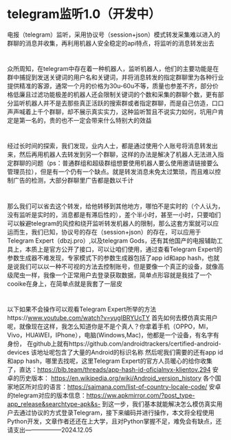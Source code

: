 # telegram监听1.0（开发中）
电报（telegram）监听，采用协议号（session+json）模式转发采集难以进入的群聊的消息并收集，再利用机器人安全稳定的api特点，将监听的消息转发出去

#
众所周知，在telegram中存在着一种机器人，监听机器人，他们的主要功能是在群中捕捉到发送关键词的用户名和关键词，并将消息转发的指定群聊里为各种行业提供精准的客源，通常一个月的价格为30u-60u不等，质量也参差不齐，部分价格低廉且过滤功能极差的机器人还会限制关键词的个数和采集的群聊个数，更有部分监听机器人并不是去那些真正活跃的搜索群或者指定群聊，而是自己仿造，口口声声喊着上千个群聊，却不展示真实实力，这种监听暂且不说实力如何，坑用户肯定是第一名的，贵的也不一定会带来什么特别大的效益
#
经过长时间的探索，我们发现，业内人士，都是通过使用个人账号将消息转发出来，然后再用机器人去转发到另一个群聊，这样的办法是解决了机器人无法进入指定群聊的问题（ps：普通群组和超级群组想要使用机器人要么使用邀请链接要么管理员拉），但是有一个仍有一个缺点。就是转发消息未免太过繁琐，而且难以控制广告的检测，大部分群聊里广告都是数以千计
#
那么我们可以省去这个转发，给他转移到其他地方，哪怕不是实时的（个人认为，没有监听是实时的，消息都是有滞后性的），差个半小时，甚至一小时，只要咱们可以躲避telegram的风控和绕开监听转发机器人的限制，那么这套方案就可以应运而生，我们已知，协议号的存在（session+json）的存在，可以应用于Telegram Expert（dbzj.pro）,以及telegram Gods，还有其他国产的电报辅助工具上，本质上是官方公开了接口，可以让咱们使用，通过查看Telegram Expert的参数生成器不难发现，专家模式下的参数生成器包括了app id和app hash，也就是说我们可以以一种不可视的方法去控制账号，但是要像一个真正的设备，就像高级爬虫一样，我像一个正常用户去登录获取数据，简单点形容就是我挂了一个cooike在身上，在简单点就是我套了一层皮
#
以下如果不会操作可以观看Telegram Expert所举的方法https://www.youtube.com/watch?v=yugIBRYUcTY
首先如何去模仿真实用户呢，就像现在这样，我怎么知道你是不是个真人？你拿着手机（OPPO，MI，Vivo，HUAWEI，IPhone），电脑(Windows,Mac)，他都是一个设备，有名字有身份，
在github上就有https://github.com/androidtrackers/certified-android-devices
该地址呢包含了大量的Android的标识名称
然后呢我们需要的还有app id和app hash，哪里去找呢，这里Telegram Expert的官方人员暖心的给你收集了，直达：https://blb.team/threads/app-hash-id-oficialnyx-klientov.294
安卓的历史版本： https://en.wikipedia.org/wiki/Android_version_history
各个国家地区所对应的语言：https://saimana.com/list-of-country-locale-code/
安卓的telegram对应的版本信息：https://ww.apkmirror.com/?post_type-app_release&searchtype-apk&s-
到这一步，我们基本就能解决怎么模仿真实用户去通过协议的方式登录Telegram，接下来编码并进行操作，本文将全程使用Python开发，文章作者还还在上大学，且对Python掌握不足，难免会有缺点，还请支出——————2024.12.05
